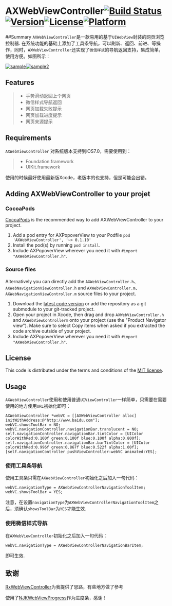 # AXWebViewController[![Build Status](https://travis-ci.org/devedbox/AXWebViewController.svg?branch=master)](https://travis-ci.org/devedbox/AXWebViewController)[![Version](https://img.shields.io/cocoapods/v/AXWebViewController.svg?style=flat)](http://cocoapods.org/pods/AXWebViewController)[![License](https://img.shields.io/cocoapods/l/AXWebViewController.svg?style=flat)](http://cocoapods.org/pods/AXWebViewController)[![Platform](https://img.shields.io/cocoapods/p/AXWebViewController.svg?style=flat)](http://cocoapods.org/pods/AXWebViewController)
##Summary
`AXWebViewController`是一款易用的基于`UIWebView`封装的网页浏览控制器. 在系统功能的基础上添加了工具条导航，可以刷新、返回、前进、等操作，同时，`AXWebViewController`还实现了`微信样式`的导航返回支持，集成简单，使用方便。如图所示：

[![sample](http://ww1.sinaimg.cn/large/d2297bd2gw1f5t8os4ep7g20af0ij4df.gif)](http://ww1.sinaimg.cn/large/d2297bd2gw1f5t8os4ep7g20af0ij4df.gif)[![sample2](http://ww3.sinaimg.cn/large/d2297bd2gw1f5t8t5iz28g20af0ijh3r.gif)](http://ww3.sinaimg.cn/large/d2297bd2gw1f5t8t5iz28g20af0ijh3r.gif)
## Features
>* 手势滑动返回上个网页
>* 微信样式导航返回
>* 网页加载失败提示
>* 网页加载进度提示
>* 网页来源提示

## Requirements

`AXWebViewController` 对系统版本支持到iOS7.0，需要使用到：

>* Foundation.framework
>* UIKit.framework

使用的时候最好使用最新版Xcode，老版本的也支持，但是可能会出错。

## Adding AXWebViewController to your projet
### CocoaPods
[CocoaPods](http://cocoapods.org) is the recommended way to add AXWebViewController to your project.

1. Add a pod entry for AXPopoverView to your Podfile `pod 'AXWebViewController', '~> 0.1.10'`
2. Install the pod(s) by running `pod install`.
3. Include AXPopoverView wherever you need it with `#import "AXWebViewController.h"`.

### Source files

Alternatively you can directly add the `AXWebViewController.h`、`AXWebNavigationViewController.h` and `AXWebViewController.m`、`AXWebNavigationViewController.m` source files to your project.

1. Download the [latest code version](https://github.com/devedbox/AXWebViewController/archive/master.zip) or add the repository as a git submodule to your git-tracked project. 
2. Open your project in Xcode, then drag and drop `AXWebViewController.h` and `AXWebViewControllerm` onto your project (use the "Product Navigator view"). Make sure to select Copy items when asked if you extracted the code archive outside of your project. 
3. Include AXPopoverView wherever you need it with `#import "AXWebViewController.h"`.

## License

This code is distributed under the terms and conditions of the [MIT license](LICENSE). 

## Usage

`AXWebViewController`使用和使用普通`UIViewController`一样简单，只需要在需要使用的地方使用`URL`初始化即可：
```objcetive-c
AXWebViewController *webVC = [[AXWebViewController alloc] initWithAddress:@"http://www.baidu.com"];
webVC.showsToolBar = NO;
webVC.navigationController.navigationBar.translucent = NO;
self.navigationController.navigationBar.tintColor = [UIColor colorWithRed:0.100f green:0.100f blue:0.100f alpha:0.800f];
self.navigationController.navigationBar.barTintColor = [UIColor colorWithRed:0.996f green:0.867f blue:0.522f alpha:1.00f];
[self.navigationController pushViewController:webVC animated:YES];
```
### 使用工具条导航
使用工具条只需在`AXWebViewController`初始化之后加入一句代码：
```objcetive-c
webVC.navigationType = AXWebViewControllerNavigationToolItem;
webVC.showsToolBar = YES;
```
注意，在设置`navigationType`为`AXWebViewControllerNavigationToolItem`之后，须确认`showsToolBar`为`YES`才能生效.
### 使用微信样式导航
在`AXWebViewController`初始化之后加入一句代码：
```objcetive-c
webVC.navigationType = AXWebViewControllerNavigationBarItem;
```
即可生效.

## 致谢
[RxWebViewController](https://github.com/Roxasora/RxWebViewController)为我提供了思路，有些地方做了参考

使用了[NJKWebViewProgress](https://github.com/ninjinkun/NJKWebViewProgress)作为进度条，感谢！